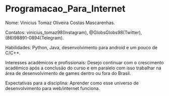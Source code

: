 # Programacao_Para_Internet
Nome: Vinicius Tomaz Oliveira Costas Mascarenhas.

Contatos: vinicius_tomaz98(Instagram), @GlobsGlobs98(Twitter), (86)98891-0894(Telegram).

Habilidades: Python, Java, desenvolvimento para android e um pouco de C/C++.

Interesses acadêmicos e profissionais: Desejo continuar com o crescimento acadêmico após a conclusão do curso e em paralelo com isso trabalhar na área de desenvolvimento de games dentro ou fora do Brasil.

Expectativas para a disciplina: Aprender como esse universo de desenvolvimento para web/internet funciona.
